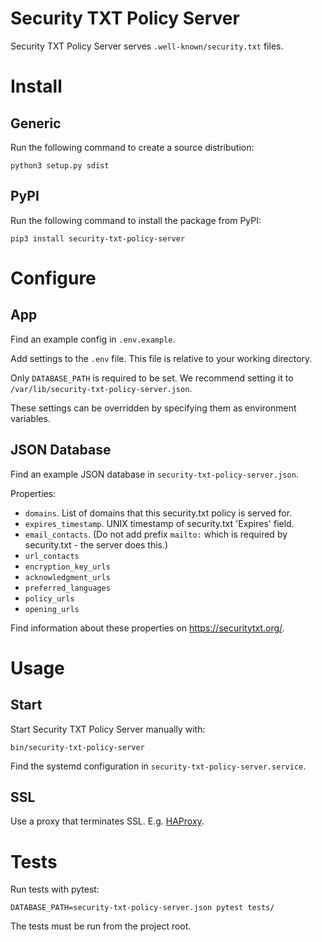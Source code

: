 # Security TXT Policy Server

Security TXT Policy Server serves `.well-known/security.txt` files.

# Install

## Generic

Run the following command to create a source distribution:

```
python3 setup.py sdist
```

## PyPI

Run the following command to install the package from PyPI:

```
pip3 install security-txt-policy-server
```

# Configure

## App

Find an example config in `.env.example`.

Add settings to the `.env` file. This file is relative to your working directory.

Only `DATABASE_PATH` is required to be set. We recommend setting it to `/var/lib/security-txt-policy-server.json`.

These settings can be overridden by specifying them as environment variables.

## JSON Database

Find an example JSON database in `security-txt-policy-server.json`.

Properties:

* `domains`. List of domains that this security.txt policy is served for.
* `expires_timestamp`. UNIX timestamp of security.txt 'Expires' field.
* `email_contacts`. (Do not add prefix `mailto:` which is required by security.txt - the server does this.)
* `url_contacts`
* `encryption_key_urls`
* `acknowledgment_urls`
* `preferred_languages`
* `policy_urls`
* `opening_urls`

Find information about these properties on https://securitytxt.org/.

# Usage

## Start

Start Security TXT Policy Server manually with:

```
bin/security-txt-policy-server
```

Find the systemd configuration in `security-txt-policy-server.service`.

## SSL

Use a proxy that terminates SSL. E.g. [HAProxy](http://www.haproxy.org/).

# Tests

Run tests with pytest:

```
DATABASE_PATH=security-txt-policy-server.json pytest tests/
```

The tests must be run from the project root.
